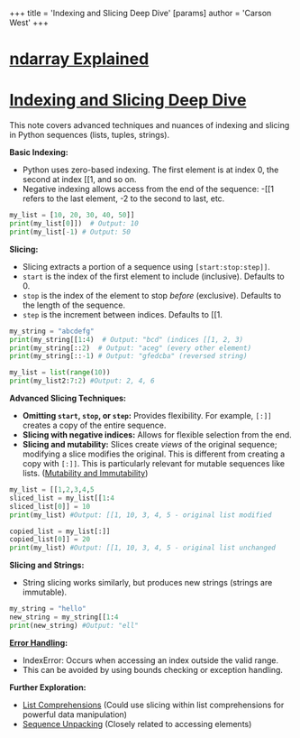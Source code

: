+++
 title = 'Indexing and Slicing Deep Dive'
[params]
	author = 'Carson West'
+++
# [ndarray Explained](./../ndarray-explained/)
# [Indexing and Slicing Deep Dive](./../indexing-and-slicing-deep-dive/) 
This note covers advanced techniques and nuances of indexing and slicing in Python sequences (lists, tuples, strings).

**Basic Indexing:**

*   Python uses zero-based indexing.  The first element is at index 0, the second at index [[1, and so on.
*   Negative indexing allows access from the end of the sequence: -[[1 refers to the last element, -2 to the second to last, etc.

```python
my_list = [10, 20, 30, 40, 50]]
print(my_list[0]])  # Output: 10
print(my_list[-1) # Output: 50
```

**Slicing:**

*   Slicing extracts a portion of a sequence using `[start:stop:step]]`.
*   `start` is the index of the first element to include (inclusive). Defaults to 0.
*   `stop` is the index of the element to stop *before* (exclusive). Defaults to the length of the sequence.
*   `step` is the increment between indices. Defaults to [[1.

```python
my_string = "abcdefg"
print(my_string[[1:4)  # Output: "bcd" (indices [[1, 2, 3)
print(my_string[::2)  # Output: "aceg" (every other element)
print(my_string[::-1) # Output: "gfedcba" (reversed string)

my_list = list(range(10))
print(my_list2:7:2) #Output: 2, 4, 6
```

**Advanced Slicing Techniques:**

*   **Omitting `start`, `stop`, or `step`:**  Provides flexibility.  For example, `[:]]` creates a copy of the entire sequence.
*   **Slicing with negative indices:** Allows for flexible selection from the end.
*   **Slicing and mutability:** Slices create *views* of the original sequence; modifying a slice modifies the original.  This is different from creating a copy with `[:]]`.  This is particularly relevant for mutable sequences like lists.  ([Mutability and Immutability](./../mutability-and-immutability/))

```python
my_list = [[1,2,3,4,5
sliced_list = my_list[[1:4
sliced_list[0]] = 10
print(my_list) #Output: [[1, 10, 3, 4, 5 - original list modified

copied_list = my_list[:]]
copied_list[0]] = 20
print(my_list) #Output: [[1, 10, 3, 4, 5 - original list unchanged
```

**Slicing and Strings:**

* String slicing works similarly, but produces new strings (strings are immutable).

```python
my_string = "hello"
new_string = my_string[[1:4
print(new_string) #Output: "ell"
```


**[Error Handling](./../error-handling/):**

*   IndexError: Occurs when accessing an index outside the valid range.
*   This can be avoided by using bounds checking or exception handling.


**Further Exploration:**

* [List Comprehensions](./../list-comprehensions/)  (Could use slicing within list comprehensions for powerful data manipulation)
* [Sequence Unpacking](./../sequence-unpacking/) (Closely related to accessing elements)

